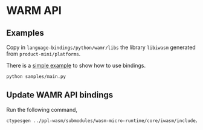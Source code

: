 # WARM API

## Examples

Copy in `language-bindings/python/wamr/libs` the library `libiwasm` generated from `product-mini/platforms`.

There is a [simple example](./samples/main.py) to show how to use bindings.

```
python samples/main.py
```

## Update WAMR API bindings

Run the following command,

```sh
ctypesgen ../ppl-wasm/submodules/wasm-micro-runtime/core/iwasm/include/wasm_export.h -l libiwasm.so -o libiwasm.py
```
